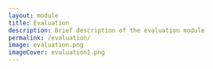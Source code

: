 ```yaml
---
layout: module
title: Evaluation
description: Brief description of the evaluation module
permalink: /evaluation/
image: evaluation.png
imageCover: evaluation1.png
---
```

